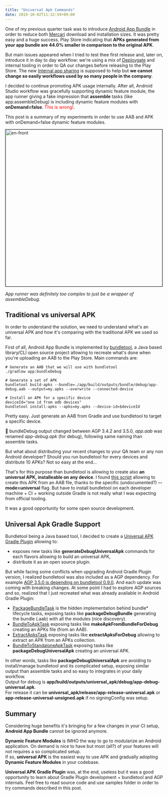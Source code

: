 ```yaml
---
title: "Universal Apk Commands"
date: 2019-10-02T11:32:59+09:00
---
```


One of my previous quarter task was to introduce [Android App Bundle](https://developer.android.com/guide/app-bundle) in order to reduce both [Mercari](https://play.google.com/store/apps/details?id=com.kouzoh.mercari) download and installation sizes.
It was pretty easy and a huge success, Play Store indicating that **APKs generated from your app bundle are 44.0% smaller in comparison to the original APK**.

But main issues appeared when I tried to test thee first release and, later on, introduce it in day to day workflow: we're using a mix of [Deploygate](https://deploygate.com/dashboard) and internal tooling in order to QA our changes before releasing to the Play Store. The new [Internal app sharing](https://support.google.com/googleplay/android-developer/answer/9303479) is supposed to help but **we cannot change so easily workflows used by so many people in the company**.

I decided to continue promoting APK usage internally. After all, Android Studio workflow was gracefully supporting dynamic feature module, the app runner giving a fake impression that **assemble** tasks (like app:assembleDebug) is including dynamic feature modules with **onDemand=false**. <span style="color:red">This is wrong!</span>.

This post is a summary of my experiments in order to use AAB and APK with onDemand=false dynamic feature modules.

<img src="/assets/2019-11-02-universal-apk-commands/app-runner-settings.png" alt="en-front" style="width: 500px; border: 1px solid black"/>

*App runner was definitely too complex to just be a wrapper of assembleDebug.*

## Traditional vs universal APK

In order to understand the solution, we need to understand what's an universal APK and how it's comparing with the traditional APK we used so far.

First of all, Android App Bundle is implemented by [bundletool](https://github.com/google/bundletool), a Java based library/CLI open source project allowing to recreate what's done when you're uploading an AAB to the Play Store. Main commands are:

```
# Generate an AAB that we will use with bundletool
./gradlew app:bundleDebug

# Generate a set of APK
bundletool build-apks --bundle=./app/build/outputs/bundle/debug/app-debug.aab --output=my.apks --overwrite --connected-device

# Install an APK for a specific device
deviceId="one id from adb devices"
bundletool install-apks --apks=my.apks --device-id=$deviceId
```

Pretty easy. Just generate an AAB from Gradle and use bundletool to target a specific device.

🚨 bundleDebug output changed between AGP 3.4.2 and 3.5.0, *app.aab* was renamed *app-debug.apk* (for debug), following same naming than assemble tasks.

But what about distributing your recent changes to your QA team or any non Android developer? Should you run bundletool for every devices and distribute 10 APKs? Not so easy at the end...

That's for this purpose than bundletool is allowing to create also **an universal APK, installeable on any device**. I found [this script](https://github.com/DeployGate/gradle-deploygate-plugin/blob/96b3692b97b6924628f73c42e01569d9ed376f60/example/bundle_universal_apk.bash) allowing to create this APK from an AAB file, thanks to the specific (undocumented?) **--mode=universal** flag.
But have to install bundletool on each developer machine + CI + working outside Gradle is not really what I was expecting from official tooling.

It was a good opportunity for some open source development.

## Universal Apk Gradle Support

Bundletool being a Java based tool, I decided to create a [Universal APK Gradle Plugin](https://github.com/mercari/universal-apk-plugin) allowing to:

- exposes new tasks like **generateDebugUniversalApk** commands for each flavors allowing to build an universal APK,
- distribute it as an open source plugin.

But while facing some conflicts when upgrading Android Gradle Plugin version, I realized bundletool was also included as a AGP dependency. For example [AGP 3.5.0 is depending on bundletool 0.9.0](https://mvnrepository.com/artifact/com.android.tools.build/gradle/3.5.0). And each update was coming with breaking changes.
At some point I had to explore AGP sources and so, realized that I just recreated what was already available in Android Gradle Plugin:

- [PackageBundleTask](https://android.googlesource.com/platform/tools/base/+/studio-master-dev/build-system/gradle-core/src/main/java/com/android/build/gradle/internal/tasks/PackageBundleTask.kt#225) is the hidden implementation behind bundle* lifecycle tasks, exposing tasks like **packageDebugBundle** generating the bundle (.aab) with all the modules (nice discovery).
- [BundleToApkTask](https://android.googlesource.com/platform/tools/base/+/studio-master-dev/build-system/gradle-core/src/main/java/com/android/build/gradle/internal/tasks/BundleToApkTask.kt#125) exposing tasks like **makeApkFromBundleForDebug** creating an APKs file (from an AAB).
- [ExtractApksTask](https://android.googlesource.com/platform/tools/base/+/studio-master-dev/build-system/gradle-core/src/main/java/com/android/build/gradle/internal/tasks/ExtractApksTask.kt) exposing tasks like **extractApksForDebug** allowing to extract an APK from an APKs collection.
- [BundleToStandaloneApkTask](https://android.googlesource.com/platform/tools/base/+/studio-master-dev/build-system/gradle-core/src/main/java/com/android/build/gradle/internal/tasks/BundleToStandaloneApkTask.kt#180) exposing tasks like **packageDebugUniversalApk** creating an universal APK.

In other words, tasks like **packageDebugUniversalApk** are avoiding to install/manage bundletool and its complicated setup, exposing similar output than assemble tasks and so easy to integrates in your daily workflow.<br/>
Output for debug is **app/build/outputs/universal_apk/debug/app-debug-universal.apk**.<br/>
For release it can be **universal_apk/release/app-release-universal.apk** or **app-release-universal-unsigned.apk** if no signingConfig was setup.

## Summary

Considering huge benefits it's bringing for a few changes in your CI setup,
**Android App Bundle** cannot be ignored anymore.

**Dynamic Feature Modules** is IMHO the way to go to modularize an Android application. On demand is nice to have but most (all?) of your features will not requires a so complicated setup.<br/>
If so, **universal APK** is the easiest way to use APK and gradually adopting **Dynamic Feature Modules** in your codebase.

**Universal APK Gradle Plugin** was, at the end, useless but it was a good opportunity to learn about Gradle Plugin development + bundletool and AGP internals. Feel free to read source code and use samples folder in order to try commands described in this post.
